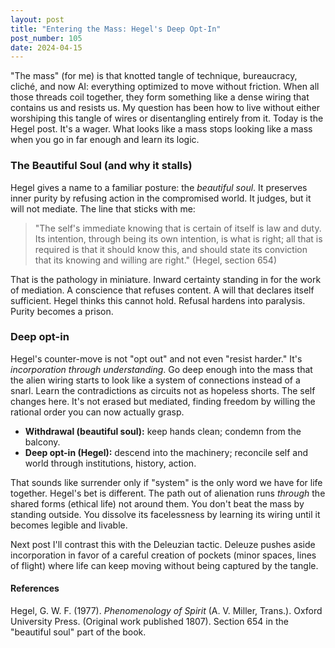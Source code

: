 ```yaml
---
layout: post
title: "Entering the Mass: Hegel's Deep Opt-In"
post_number: 105
date: 2024-04-15
---
```


"The mass" (for me) is that knotted tangle of technique, bureaucracy, cliché, and now AI: everything optimized to move without friction. When all those threads coil together, they form something like a dense wiring that contains us and resists us. My question has been how to live without either worshiping this tangle of wires or disentangling entirely from it. Today is the Hegel post. It's a wager. What looks like a mass stops looking like a mass when you go in far enough and learn its logic.

### The Beautiful Soul (and why it stalls)

Hegel gives a name to a familiar posture: the *beautiful soul*. It preserves inner purity by refusing action in the compromised world. It judges, but it will not mediate. The line that sticks with me:

> "The self's immediate knowing that is certain of itself is law and duty. Its intention, through being its own intention, is what is right; all that is required is that it should know this, and should state its conviction that its knowing and willing are right." (Hegel, section 654)

That is the pathology in miniature. Inward certainty standing in for the work of mediation. A conscience that refuses content. A will that declares itself sufficient. Hegel thinks this cannot hold. Refusal hardens into paralysis. Purity becomes a prison.

### Deep opt-in

Hegel's counter-move is not "opt out" and not even "resist harder." It's *incorporation through understanding*. Go deep enough into the mass that the alien wiring starts to look like a system of connections instead of a snarl. Learn the contradictions as circuits not as hopeless shorts. The self changes here. It's not erased but mediated, finding freedom by willing the rational order you can now actually grasp.

- **Withdrawal (beautiful soul):** keep hands clean; condemn from the balcony.
- **Deep opt-in (Hegel):** descend into the machinery; reconcile self and world through institutions, history, action.

That sounds like surrender only if "system" is the only word we have for life together. Hegel's bet is different. The path out of alienation runs *through* the shared forms (ethical life) not around them. You don't beat the mass by standing outside. You dissolve its facelessness by learning its wiring until it becomes legible and livable.

Next post I'll contrast this with the Deleuzian tactic. Deleuze pushes aside incorporation in favor of a careful creation of pockets (minor spaces, lines of flight) where life can keep moving without being captured by the tangle.

#### References

Hegel, G. W. F. (1977). *Phenomenology of Spirit* (A. V. Miller, Trans.). Oxford University Press. (Original work published 1807). Section 654 in the "beautiful soul" part of the book.